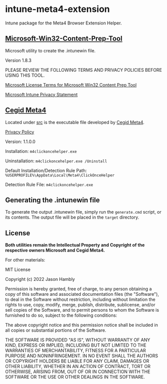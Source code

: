 # intune-meta4-extension
Intune package for the Meta4 Browser Extension Helper.

## [Microsoft-Win32-Content-Prep-Tool](https://github.com/microsoft/Microsoft-Win32-Content-Prep-Tool)

Microsoft utility to create the .intunewin file.

Version 1.8.3

PLEASE REVIEW THE FOLLOWING TERMS AND PRIVACY POLICIES BEFORE USING THIS TOOL.

[Microsoft License Terms for Microsoft Win32 Content Prep Tool](https://github.com/Microsoft/Microsoft-Win32-Content-Prep-Tool/blob/master/Microsoft%20License%20Terms%20For%20Win32%20Content%20Prep%20Tool.pdf)

[Microsoft Intune Privacy Statement](https://docs.microsoft.com/legal/intune/microsoft-intune-privacy-statement)


## [Cegid Meta4](http://www.meta4.com/)

Located under [src](src) is the executable file developed by [Cegid Meta4](http://www.meta4.com/).

[Privacy Policy](https://www.meta4.com/privacy/)

Version: 1.1.0.0

Installation: ```m4clickoncehelper.exe```

Uninstallation: ```m4clickoncehelper.exe /Uninstall```

Default Installation/Detection Rule Path: ```%USERPROFILE%\AppData\Local\Meta4\ClickOnceHelper```

Detection Rule File: ```m4clickoncehelper.exe```

## Generating the .intunewin file

To generate the output .intunewin file, simply run the ```generate.cmd``` script, or its contents. The output file will be placed in the ```target``` directory.

## License

**Both utilities remain the Intellectual Property and Copyright of the respective owners Microsoft and Cegid Meta4.**

For other materials:

MIT License

Copyright (c) 2022 Jason Hambly

Permission is hereby granted, free of charge, to any person obtaining a copy
of this software and associated documentation files (the "Software"), to deal
in the Software without restriction, including without limitation the rights
to use, copy, modify, merge, publish, distribute, sublicense, and/or sell
copies of the Software, and to permit persons to whom the Software is
furnished to do so, subject to the following conditions:

The above copyright notice and this permission notice shall be included in all
copies or substantial portions of the Software.

THE SOFTWARE IS PROVIDED "AS IS", WITHOUT WARRANTY OF ANY KIND, EXPRESS OR
IMPLIED, INCLUDING BUT NOT LIMITED TO THE WARRANTIES OF MERCHANTABILITY,
FITNESS FOR A PARTICULAR PURPOSE AND NONINFRINGEMENT. IN NO EVENT SHALL THE
AUTHORS OR COPYRIGHT HOLDERS BE LIABLE FOR ANY CLAIM, DAMAGES OR OTHER
LIABILITY, WHETHER IN AN ACTION OF CONTRACT, TORT OR OTHERWISE, ARISING FROM,
OUT OF OR IN CONNECTION WITH THE SOFTWARE OR THE USE OR OTHER DEALINGS IN THE
SOFTWARE.